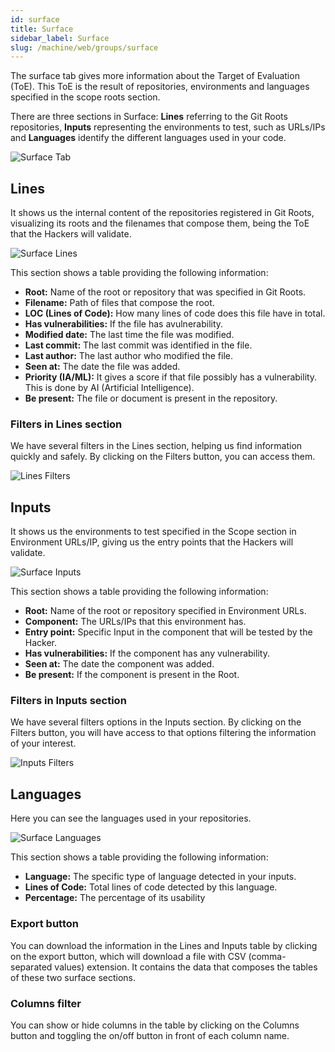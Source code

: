 ```yaml
---
id: surface
title: Surface
sidebar_label: Surface
slug: /machine/web/groups/surface
---
```


The surface tab gives more information
about the Target of Evaluation (ToE).
This ToE is the result of repositories,
environments and languages specified
in the scope roots section.

There are three sections in Surface:
**Lines** referring to the Git Roots
repositories,
**Inputs** representing
the environments to test,
such as URLs/IPs and
**Languages** identify the different
languages used in your code.

![Surface Tab](https://res.cloudinary.com/fluid-attacks/image/upload/v1663758714/docs/web/groups/surface/surface_section.png)

## Lines

It shows us the internal content
of the repositories registered
in Git Roots,
visualizing its roots and the
filenames that compose them,
being the ToE that the
Hackers will validate.

![Surface Lines](https://res.cloudinary.com/fluid-attacks/image/upload/v1663758818/docs/web/groups/surface/lines.png)

This section shows a table providing
the following information:

- **Root:**
  Name of the root or
  repository that was
  specified in Git Roots.
- **Filename:**
  Path of files that
  compose the root.
- **LOC (Lines of Code):**
  How many lines of code
  does this file have in total.
- **Has vulnerabilities:**
  If the file has avulnerability.
- **Modified date:**
  The last time the
  file was modified.
- **Last commit:**
  The last commit was
  identified in the file.
- **Last author:**
  The last author who
  modified the file.
- **Seen at:**
  The date the
  file was added.
- **Priority (IA/ML):**
  It gives a score if
  that file possibly
  has a vulnerability.
  This is done by AI
  (Artificial Intelligence).
- **Be present:**
  The file or document
  is present in the
  repository.

### Filters in Lines section

We have several filters
in the Lines section,
helping us find information
quickly and safely.
By clicking on the
Filters button,
you can access them.

![Lines Filters](https://res.cloudinary.com/fluid-attacks/image/upload/v1657896305/docs/web/groups/surface/surface_lines_filters.png)

## Inputs

It shows us the environments to
test specified in the Scope
section in Environment URLs/IP,
giving us the entry points that
the Hackers will validate.

![Surface Inputs](https://res.cloudinary.com/fluid-attacks/image/upload/v1663759081/docs/web/groups/surface/inputs.png)

This section shows a table
providing the following information:

- **Root:**
  Name of the root or
  repository specified
  in Environment URLs.
- **Component:**
  The URLs/IPs that this
  environment has.
- **Entry point:**
  Specific Input in the
  component that will be
  tested by the Hacker.
- **Has vulnerabilities:**
  If the component has
  any vulnerability.
- **Seen at:**
  The date the component
  was added.
- **Be present:**
  If the component
  is present in the Root.

### Filters in Inputs section

We have several filters options
in the Inputs section.
By clicking on the Filters button,
you will have access to that options
filtering the information of
your interest.

![Inputs Filters](https://res.cloudinary.com/fluid-attacks/image/upload/v1657896305/docs/web/groups/surface/surface_inputs_filters.png)

## Languages

Here you can see the
languages used in your repositories.

![Surface Languages](https://res.cloudinary.com/fluid-attacks/image/upload/v1663758054/docs/web/groups/surface/surface_languages.png)

This section shows a table
providing the following information:

- **Language:**
  The specific type of language
  detected in your inputs.
- **Lines of Code:**
  Total lines of code detected
  by this language.
- **Percentage:**
  The percentage of its usability
### Export button

You can download the information
in the Lines and Inputs table by
clicking on the export button,
which will download a file with
CSV (comma-separated values)
extension.
It contains the data that
composes the tables of these
two surface sections.

### Columns filter

You can show or hide columns
in the table by clicking on
the Columns button and toggling
the on/off button in front
of each column name.
